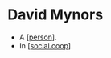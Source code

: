 # David Mynors

- A [[person]].
- In [[social.coop]].


[//begin]: # "Autogenerated link references for markdown compatibility"
[person]: person "Person"
[social.coop]: social.coop "social.coop"
[//end]: # "Autogenerated link references"